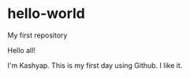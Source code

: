 hello-world
===========

My first repository

Hello all!

I'm Kashyap. This is my first day using Github. I like it. 
